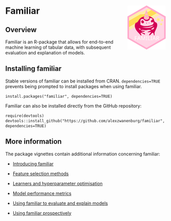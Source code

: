 # Familiar <img src="icon/familiar.svg" align="right" width="120"/>

## Overview

Familiar is an R-package that allows for end-to-end machine learning of tabular
data, with subsequent evaluation and explanation of models.

## Installing familiar

Stable versions of familiar can be installed from CRAN. `dependencies=TRUE` prevents being prompted to install packages when using familiar.

    install.packages("familiar", dependencies=TRUE)

Familiar can also be installed directly from the GitHub repository:

    require(devtools)
    devtools::install_github("https://github.com/alexzwanenburg/familiar", dependencies=TRUE)

## More information

The package vignettes contain additional information concerning familiar:

* [Introducing familiar](https://cran.r-project.org/web/packages/familiar/vignettes/introduction_precompiled.html)

* [Feature selection methods](https://cran.r-project.org/web/packages/familiar/vignettes/feature_selection_precompiled.html)

* [Learners and hyperparameter optimisation](https://cran.r-project.org/web/packages/familiar/vignettes/learners_precompiled.html)

* [Model performance metrics](https://cran.r-project.org/web/packages/familiar/vignettes/performance_metrics_precompiled.html)

* [Using familiar to evaluate and explain models](https://cran.r-project.org/web/packages/familiar/vignettes/evaluation_and_explanation_precompiled.html)

* [Using familiar prospectively](https://cran.r-project.org/web/packages/familiar/vignettes/prospective_use_precompiled.html)
